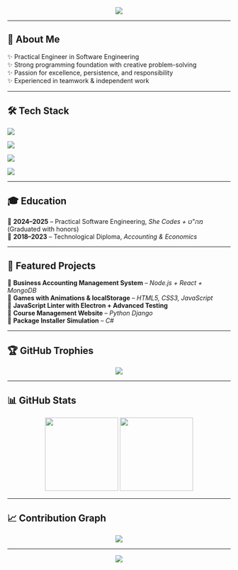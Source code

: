 <!-- באנר יפה -->
<p align="center">
  <img src="https://capsule-render.vercel.app/api?type=waving&color=0:8E2DE2,100:4A00E0&height=180&section=header&text=Hi%20there!%20I'm%20Hindy%20Albert%20👩‍💻&fontSize=35&fontColor=fff&animation=twinkling" />
</p>

---

## 🌟 About Me  
✨ Practical Engineer in Software Engineering  
✨ Strong programming foundation with creative problem-solving  
✨ Passion for excellence, persistence, and responsibility  
✨ Experienced in teamwork & independent work  

---

## 🛠️ Tech Stack  

<p align="center">
  
<!-- Languages -->
<img src="https://skillicons.dev/icons?i=python,java,cs,js,ts&theme=dark" /><br/>
<!-- Frontend -->
<img src="https://skillicons.dev/icons?i=html,css,react,angular,electron&theme=dark" /><br/>
<!-- Backend & DB -->
<img src="https://skillicons.dev/icons?i=nodejs,django,mongodb,mysql&theme=dark" /><br/>
<!-- Tools -->
<img src="https://skillicons.dev/icons?i=git,vscode,pycharm,arduino&theme=dark" />
</p>

---

## 🎓 Education  
📘 **2024–2025** – Practical Software Engineering, *She Codes + מה"ט* (Graduated with honors)  
📘 **2018–2023** – Technological Diploma, *Accounting & Economics*  

---

## 📂 Featured Projects  

🔹 **Business Accounting Management System** – *Node.js + React + MongoDB*  
🔹 **Games with Animations & localStorage** – *HTML5, CSS3, JavaScript*  
🔹 **JavaScript Linter with Electron + Advanced Testing**  
🔹 **Course Management Website** – *Python Django*  
🔹 **Package Installer Simulation** – *C#*  

---

## 🏆 GitHub Trophies  
<p align="center">
  <img src="https://github-profile-trophy.vercel.app/?username=YOUR_USERNAME&theme=tokyonight&column=7&margin-w=10&margin-h=10" />
</p>

---

## 📊 GitHub Stats  
<p align="center">
  <img src="https://github-readme-stats.vercel.app/api?username=YOUR_USERNAME&show_icons=true&theme=tokyonight&hide_border=true" height="165" />
  <img src="https://github-readme-stats.vercel.app/api/top-langs/?username=YOUR_USERNAME&layout=compact&theme=tokyonight&hide_border=true" height="165" />
</p>

---

## 📈 Contribution Graph  
<p align="center">
  <img src="https://github-readme-activity-graph.vercel.app/graph?username=YOUR_USERNAME&theme=tokyo-night&hide_border=true" />
</p>

---

<!-- באנר תחתון -->
<p align="center">
  <img src="https://capsule-render.vercel.app/api?type=waving&color=0:4A00E0,100:8E2DE2&height=120&section=footer" />
</p>
